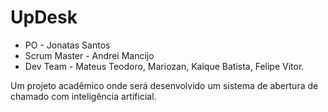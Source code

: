 # UpDesk
- PO - Jonatas Santos
- Scrum Master - Andrei Mancijo
- Dev Team -  Mateus Teodoro,
              Mariozan,
              Kaique Batista,
              Felipe Vitor.
  
Um projeto acadêmico onde será desenvolvido um sistema de abertura de chamado com inteligência artificial.
